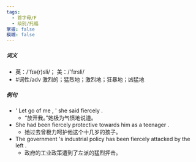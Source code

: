 ```yaml
---
tags:
  - 首字母/F
  - 级别/托福
掌握: false
模糊: false
---
```

##### 词义
- 英：/'fɪə(r)sli/； 美：/'fɪrsli/
- #词性/adv  激烈的；猛烈地；激烈地；狂暴地；凶猛地
##### 例句
- ' Let go of me , ' she said fiercely .
	- “放开我。”她极为气愤地说道。
- She had been fiercely protective towards him as a teenager .
	- 她过去曾极力呵护他这个十几岁的孩子。
- The government 's industrial policy has been fiercely attacked by the left .
	- 政府的工业政策遭到了左派的猛烈抨击。

